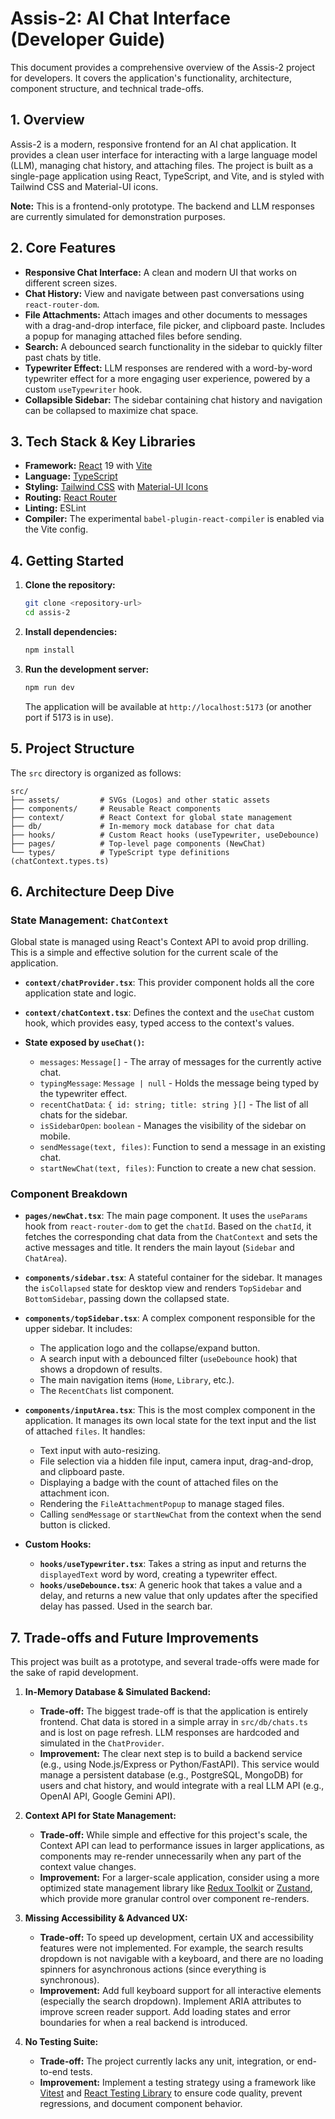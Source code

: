 # Assis-2: AI Chat Interface (Developer Guide)

This document provides a comprehensive overview of the Assis-2 project for developers. It covers the application's functionality, architecture, component structure, and technical trade-offs.

## 1. Overview

Assis-2 is a modern, responsive frontend for an AI chat application. It provides a clean user interface for interacting with a large language model (LLM), managing chat history, and attaching files. The project is built as a single-page application using React, TypeScript, and Vite, and is styled with Tailwind CSS and Material-UI icons.

**Note:** This is a frontend-only prototype. The backend and LLM responses are currently simulated for demonstration purposes.

## 2. Core Features

-   **Responsive Chat Interface:** A clean and modern UI that works on different screen sizes.
-   **Chat History:** View and navigate between past conversations using `react-router-dom`.
-   **File Attachments:** Attach images and other documents to messages with a drag-and-drop interface, file picker, and clipboard paste. Includes a popup for managing attached files before sending.
-   **Search:** A debounced search functionality in the sidebar to quickly filter past chats by title.
-   **Typewriter Effect:** LLM responses are rendered with a word-by-word typewriter effect for a more engaging user experience, powered by a custom `useTypewriter` hook.
-   **Collapsible Sidebar:** The sidebar containing chat history and navigation can be collapsed to maximize chat space.

## 3. Tech Stack & Key Libraries

-   **Framework:** [React](https://react.dev/) 19 with [Vite](https://vitejs.dev/)
-   **Language:** [TypeScript](https://www.typescriptlang.org/)
-   **Styling:** [Tailwind CSS](https://tailwindcss.com/) with [Material-UI Icons](https://mui.com/material-ui/material-icons/)
-   **Routing:** [React Router](https://reactrouter.com/)
-   **Linting:** ESLint
-   **Compiler:** The experimental `babel-plugin-react-compiler` is enabled via the Vite config.

## 4. Getting Started

1.  **Clone the repository:**
    ```bash
    git clone <repository-url>
    cd assis-2
    ```

2.  **Install dependencies:**
    ```bash
    npm install
    ```

3.  **Run the development server:**
    ```bash
    npm run dev
    ```
    The application will be available at `http://localhost:5173` (or another port if 5173 is in use).

## 5. Project Structure

The `src` directory is organized as follows:

```
src/
├── assets/         # SVGs (Logos) and other static assets
├── components/     # Reusable React components
├── context/        # React Context for global state management
├── db/             # In-memory mock database for chat data
├── hooks/          # Custom React hooks (useTypewriter, useDebounce)
├── pages/          # Top-level page components (NewChat)
└── types/          # TypeScript type definitions (chatContext.types.ts)
```

## 6. Architecture Deep Dive

### State Management: `ChatContext`

Global state is managed using React's Context API to avoid prop drilling. This is a simple and effective solution for the current scale of the application.

-   **`context/chatProvider.tsx`**: This provider component holds all the core application state and logic.
-   **`context/chatContext.tsx`**: Defines the context and the `useChat` custom hook, which provides easy, typed access to the context's values.

-   **State exposed by `useChat()`:**
    -   `messages`: `Message[]` - The array of messages for the currently active chat.
    -   `typingMessage`: `Message | null` - Holds the message being typed by the typewriter effect.
    -   `recentChatData`: `{ id: string; title: string }[]` - The list of all chats for the sidebar.
    -   `isSidebarOpen`: `boolean` - Manages the visibility of the sidebar on mobile.
    -   `sendMessage(text, files)`: Function to send a message in an existing chat.
    -   `startNewChat(text, files)`: Function to create a new chat session.

### Component Breakdown

-   **`pages/newChat.tsx`**: The main page component. It uses the `useParams` hook from `react-router-dom` to get the `chatId`. Based on the `chatId`, it fetches the corresponding chat data from the `ChatContext` and sets the active messages and title. It renders the main layout (`Sidebar` and `ChatArea`).

-   **`components/sidebar.tsx`**: A stateful container for the sidebar. It manages the `isCollapsed` state for desktop view and renders `TopSidebar` and `BottomSidebar`, passing down the collapsed state.

-   **`components/topSidebar.tsx`**: A complex component responsible for the upper sidebar. It includes:
    -   The application logo and the collapse/expand button.
    -   A search input with a debounced filter (`useDebounce` hook) that shows a dropdown of results.
    -   The main navigation items (`Home`, `Library`, etc.).
    -   The `RecentChats` list component.

-   **`components/inputArea.tsx`**: This is the most complex component in the application. It manages its own local state for the text input and the list of attached `files`. It handles:
    -   Text input with auto-resizing.
    -   File selection via a hidden file input, camera input, drag-and-drop, and clipboard paste.
    -   Displaying a badge with the count of attached files on the attachment icon.
    -   Rendering the `FileAttachmentPopup` to manage staged files.
    -   Calling `sendMessage` or `startNewChat` from the context when the send button is clicked.

-   **Custom Hooks:**
    -   **`hooks/useTypewriter.tsx`**: Takes a string as input and returns the `displayedText` word by word, creating a typewriter effect.
    -   **`hooks/useDebounce.tsx`**: A generic hook that takes a value and a delay, and returns a new value that only updates after the specified delay has passed. Used in the search bar.

## 7. Trade-offs and Future Improvements

This project was built as a prototype, and several trade-offs were made for the sake of rapid development.

1.  **In-Memory Database & Simulated Backend:**
    -   **Trade-off:** The biggest trade-off is that the application is entirely frontend. Chat data is stored in a simple array in `src/db/chats.ts` and is lost on page refresh. LLM responses are hardcoded and simulated in the `ChatProvider`.
    -   **Improvement:** The clear next step is to build a backend service (e.g., using Node.js/Express or Python/FastAPI). This service would manage a persistent database (e.g., PostgreSQL, MongoDB) for users and chat history, and would integrate with a real LLM API (e.g., OpenAI API, Google Gemini API).

2.  **Context API for State Management:**
    -   **Trade-off:** While simple and effective for this project's scale, the Context API can lead to performance issues in larger applications, as components may re-render unnecessarily when any part of the context value changes.
    -   **Improvement:** For a larger-scale application, consider using a more optimized state management library like [Redux Toolkit](https://redux-toolkit.js.org/) or [Zustand](https://github.com/pmndrs/zustand), which provide more granular control over component re-renders.

3.  **Missing Accessibility & Advanced UX:**
    -   **Trade-off:** To speed up development, certain UX and accessibility features were not implemented. For example, the search results dropdown is not navigable with a keyboard, and there are no loading spinners for asynchronous actions (since everything is synchronous).
    -   **Improvement:** Add full keyboard support for all interactive elements (especially the search dropdown). Implement ARIA attributes to improve screen reader support. Add loading states and error boundaries for when a real backend is introduced.

4.  **No Testing Suite:**
    -   **Trade-off:** The project currently lacks any unit, integration, or end-to-end tests.
    -   **Improvement:** Implement a testing strategy using a framework like [Vitest](https://vitest.dev/) and [React Testing Library](https://testing-library.com/docs/react-testing-library/intro/) to ensure code quality, prevent regressions, and document component behavior.

